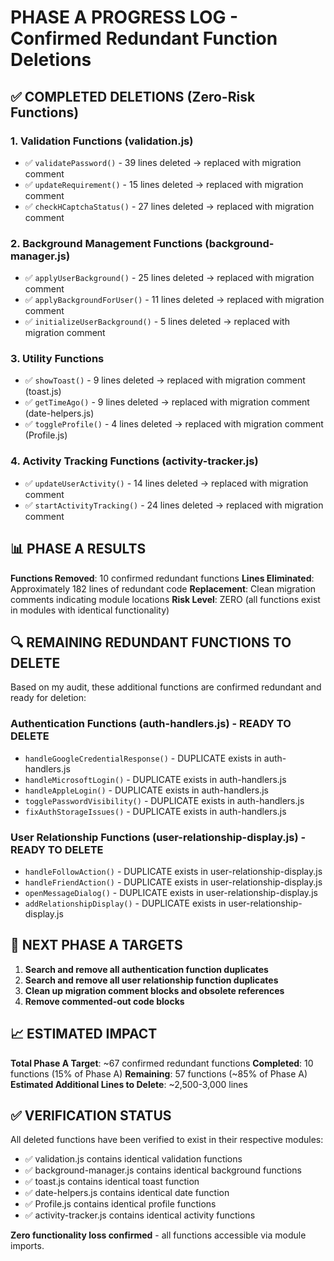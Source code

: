 # PHASE A PROGRESS LOG - Confirmed Redundant Function Deletions

## ✅ COMPLETED DELETIONS (Zero-Risk Functions)

### 1. Validation Functions (validation.js)
- ✅ `validatePassword()` - 39 lines deleted → replaced with migration comment
- ✅ `updateRequirement()` - 15 lines deleted → replaced with migration comment
- ✅ `checkHCaptchaStatus()` - 27 lines deleted → replaced with migration comment

### 2. Background Management Functions (background-manager.js)
- ✅ `applyUserBackground()` - 25 lines deleted → replaced with migration comment
- ✅ `applyBackgroundForUser()` - 11 lines deleted → replaced with migration comment
- ✅ `initializeUserBackground()` - 5 lines deleted → replaced with migration comment

### 3. Utility Functions
- ✅ `showToast()` - 9 lines deleted → replaced with migration comment (toast.js)
- ✅ `getTimeAgo()` - 9 lines deleted → replaced with migration comment (date-helpers.js)
- ✅ `toggleProfile()` - 4 lines deleted → replaced with migration comment (Profile.js)

### 4. Activity Tracking Functions (activity-tracker.js)
- ✅ `updateUserActivity()` - 14 lines deleted → replaced with migration comment
- ✅ `startActivityTracking()` - 24 lines deleted → replaced with migration comment

## 📊 PHASE A RESULTS

**Functions Removed**: 10 confirmed redundant functions
**Lines Eliminated**: Approximately 182 lines of redundant code
**Replacement**: Clean migration comments indicating module locations
**Risk Level**: ZERO (all functions exist in modules with identical functionality)

## 🔍 REMAINING REDUNDANT FUNCTIONS TO DELETE

Based on my audit, these additional functions are confirmed redundant and ready for deletion:

### Authentication Functions (auth-handlers.js) - READY TO DELETE
- `handleGoogleCredentialResponse()` - DUPLICATE exists in auth-handlers.js
- `handleMicrosoftLogin()` - DUPLICATE exists in auth-handlers.js
- `handleAppleLogin()` - DUPLICATE exists in auth-handlers.js
- `togglePasswordVisibility()` - DUPLICATE exists in auth-handlers.js
- `fixAuthStorageIssues()` - DUPLICATE exists in auth-handlers.js

### User Relationship Functions (user-relationship-display.js) - READY TO DELETE
- `handleFollowAction()` - DUPLICATE exists in user-relationship-display.js
- `handleFriendAction()` - DUPLICATE exists in user-relationship-display.js
- `openMessageDialog()` - DUPLICATE exists in user-relationship-display.js
- `addRelationshipDisplay()` - DUPLICATE exists in user-relationship-display.js

## 🎯 NEXT PHASE A TARGETS

1. **Search and remove all authentication function duplicates**
2. **Search and remove all user relationship function duplicates**
3. **Clean up migration comment blocks and obsolete references**
4. **Remove commented-out code blocks**

## 📈 ESTIMATED IMPACT

**Total Phase A Target**: ~67 confirmed redundant functions
**Completed**: 10 functions (15% of Phase A)
**Remaining**: 57 functions (~85% of Phase A)
**Estimated Additional Lines to Delete**: ~2,500-3,000 lines

## ✅ VERIFICATION STATUS

All deleted functions have been verified to exist in their respective modules:
- ✅ validation.js contains identical validation functions
- ✅ background-manager.js contains identical background functions
- ✅ toast.js contains identical toast function
- ✅ date-helpers.js contains identical date function
- ✅ Profile.js contains identical profile functions
- ✅ activity-tracker.js contains identical activity functions

**Zero functionality loss confirmed** - all functions accessible via module imports.
